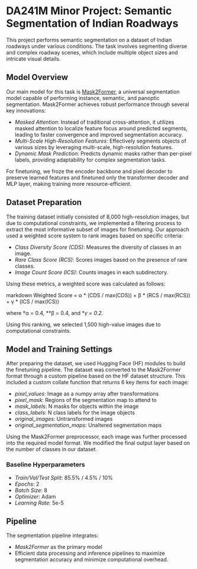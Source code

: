 # DA241M Minor Project: Semantic Segmentation of Indian Roadways

This project performs semantic segmentation on a dataset of Indian roadways under various conditions. The task involves segmenting diverse and complex roadway scenes, which include multiple object sizes and intricate visual details.

## Model Overview
Our main model for this task is [Mask2Former](https://arxiv.org/abs/2112.01527), a universal segmentation model capable of performing instance, semantic, and panoptic segmentation. Mask2Former achieves robust performance through several key innovations:

- *Masked Attention*: Instead of traditional cross-attention, it utilizes masked attention to localize feature focus around predicted segments, leading to faster convergence and improved segmentation accuracy.
- *Multi-Scale High-Resolution Features*: Effectively segments objects of various sizes by leveraging multi-scale, high-resolution features.
- *Dynamic Mask Prediction*: Predicts dynamic masks rather than per-pixel labels, providing adaptability for complex segmentation tasks.

For finetuning, we froze the encoder backbone and pixel decoder to preserve learned features and finetuned only the transformer decoder and MLP layer, making training more resource-efficient.

## Dataset Preparation
The training dataset initially consisted of 8,000 high-resolution images, but due to computational constraints, we implemented a filtering process to extract the most informative subset of images for finetuning. Our approach used a weighted score system to rank images based on specific criteria:

- *Class Diversity Score (CDS)*: Measures the diversity of classes in an image.
- *Rare Class Score (RCS)*: Scores images based on the presence of rare classes.
- *Image Count Score (ICS)*: Counts images in each subdirectory.

Using these metrics, a weighted score was calculated as follows:

markdown
Weighted Score = α * (CDS / max(CDS)) + β * (RCS / max(RCS)) + γ * (ICS / max(ICS))

where *α = 0.4, **β = 0.4, and **γ = 0.2*.

Using this ranking, we selected 1,500 high-value images due to computational constraints.

## Model and Training Settings

After preparing the dataset, we used Hugging Face (HF) modules to build the finetuning pipeline. The dataset was converted to the Mask2Former format through a custom pipeline based on the HF dataset structure. This included a custom collate function that returns 6 key items for each image:

- *pixel_values*: Image as a numpy array after transformations
- *pixel_mask*: Regions of the segmentation map to attend to
- *mask_labels*: N masks for objects within the image
- *class_labels*: N class labels for the image objects
- *original_images*: Untransformed images
- *original_segmentation_maps*: Unaltered segmentation maps

Using the Mask2Former preprocessor, each image was further processed into the required model format. We modified the final output layer based on the number of classes in our dataset.

### Baseline Hyperparameters

- *Train/Val/Test Split*: 85.5% / 4.5% / 10%
- *Epochs*: 2
- *Batch Size*: 8
- *Optimizer*: Adam
- *Learning Rate*: 5e-5

## Pipeline
The segmentation pipeline integrates:
- *Mask2Former* as the primary model
- Efficient data processing and inference pipelines to maximize segmentation accuracy and minimize computational overhead.
